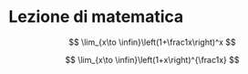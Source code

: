 # Lezione di matematica


$$
\lim_{x\to \infin}\left(1+\frac1x\right)^x
$$

$$
\lim_{x\to \infin}\left(1+x\right)^{\frac1x}
$$
<!--stackedit_data:
eyJoaXN0b3J5IjpbMjA3NTE4NDE5OF19
-->
